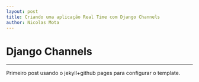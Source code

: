 ```yaml
---
layout: post
title: Criando uma aplicação Real Time com Django Channels
author: Nicolas Mota
---
```


# Django Channels

-----
Primeiro post usando o jekyll+github pages para configurar o template.
